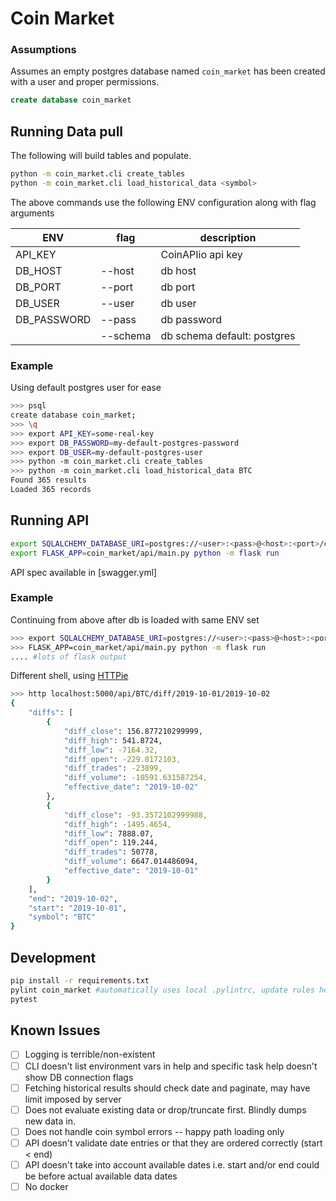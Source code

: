 # Coin Market
### Assumptions
Assumes an empty postgres database named `coin_market` has been created with a user and proper permissions. 
```sql
create database coin_market
```

## Running Data pull
The following will build tables and populate.
```bash
python -m coin_market.cli create_tables
python -m coin_market.cli load_historical_data <symbol>
```
The above commands use the following ENV configuration along with flag arguments

| ENV         | flag     | description                 |
|-------------|----------|-----------------------------|
| API_KEY     |          | CoinAPIio api key           |
| DB_HOST     | --host   | db host                     |
| DB_PORT     | --port   | db port                     |
| DB_USER     | --user   | db user                     |
| DB_PASSWORD | --pass   | db password                 |
|             | --schema | db schema default: postgres |

### Example
Using default postgres user for ease
```bash
>>> psql
create database coin_market;
>>> \q
>>> export API_KEY=some-real-key
>>> export DB_PASSWORD=my-default-postgres-password
>>> export DB_USER=my-default-postgres-user
>>> python -m coin_market.cli create_tables
>>> python -m coin_market.cli load_historical_data BTC
Found 365 results
Loaded 365 records
```

## Running API
```bash
export SQLALCHEMY_DATABASE_URI=postgres://<user>:<pass>@<host>:<port>/coin_market
export FLASK_APP=coin_market/api/main.py python -m flask run
```
API spec available in [swagger.yml]

### Example
Continuing from above after db is loaded with same ENV set
```bash
>>> export SQLALCHEMY_DATABASE_URI=postgres://<user>:<pass>@<host>:<port>/coin_market
>>> FLASK_APP=coin_market/api/main.py python -m flask run
.... #lots of flask output
```

Different shell, using [HTTPie](https://httpie.org/)

```bash
>>> http localhost:5000/api/BTC/diff/2019-10-01/2019-10-02
{
    "diffs": [
        {
            "diff_close": 156.877210299999,
            "diff_high": 541.8724,
            "diff_low": -7164.32,
            "diff_open": -229.0172103,
            "diff_trades": -23899,
            "diff_volume": -10591.631587254,
            "effective_date": "2019-10-02"
        },
        {
            "diff_close": -93.3572102999988,
            "diff_high": -1495.4654,
            "diff_low": 7888.07,
            "diff_open": 119.244,
            "diff_trades": 50778,
            "diff_volume": 6647.014486094,
            "effective_date": "2019-10-01"
        }
    ],
    "end": "2019-10-02",
    "start": "2019-10-01",
    "symbol": "BTC"
}
```

## Development
```bash
pip install -r requirements.txt
pylint coin_market #automatically uses local .pylintrc, update rules here to share
pytest
```

## Known Issues
- [ ] Logging is terrible/non-existent
- [ ] CLI doesn't list environment vars in help and specific task help doesn't show DB connection flags
- [ ] Fetching historical results should check date and paginate, may have limit imposed by server
- [ ] Does not evaluate existing data or drop/truncate first. Blindly dumps new data in.
- [ ] Does not handle coin symbol errors -- happy path loading only
- [ ] API doesn't validate date entries or that they are ordered correctly (start < end)
- [ ] API doesn't take into account available dates i.e. start and/or end could be before actual available data dates
- [ ] No docker
